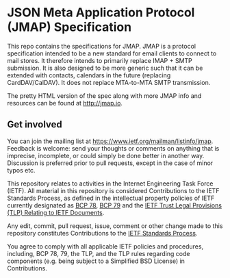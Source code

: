 # JSON Meta Application Protocol (JMAP) Specification

This repo contains the specifications for JMAP. JMAP is a protocol specification intended to be a new standard for email clients to connect to mail stores. It therefore intends to primarily replace IMAP + SMTP submission. It is also designed to be more generic such that it can be extended with contacts, calendars in the future (replacing CardDAV/CalDAV). It does not replace MTA-to-MTA SMTP transmission.

The pretty HTML version of the spec along with more JMAP info and resources can be found at http://jmap.io.

## Get involved

You can join the mailing list at https://www.ietf.org/mailman/listinfo/jmap. Feedback is welcome: send your thoughts or comments on anything that is imprecise, incomplete, or could simply be done better in another way. Discussion is preferred prior to pull requests, except in the case of minor typos etc.

This repository relates to activities in the Internet Engineering Task
Force (IETF). All material in this repository is considered Contributions
to the IETF Standards Process, as defined in the intellectual property
policies of IETF currently designated as [BCP 78](https://www.rfc-editor.org/info/bcp78), [BCP 79](https://www.rfc-editor.org/info/bcp79) and the [IETF Trust Legal Provisions (TLP) Relating to IETF Documents](http://trustee.ietf.org/trust-legal-provisions.html).

Any edit, commit, pull request, issue, comment or other change made to this
repository constitutes Contributions to the [IETF Standards Process](https://www.ietf.org/).

You agree to comply with all applicable IETF policies and procedures,
including, BCP 78, 79, the TLP, and the TLP rules regarding code
components (e.g. being subject to a Simplified BSD License) in
Contributions.
